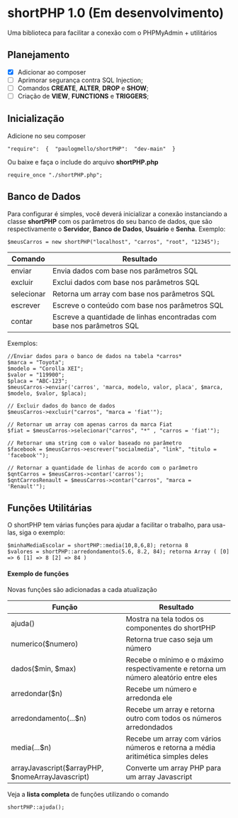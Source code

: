 # shortPHP 1.0 (Em desenvolvimento)
Uma biblioteca para facilitar a conexão com o PHPMyAdmin + utilitários

## Planejamento

 - [x] Adicionar ao composer
 - [ ] Aprimorar segurança contra SQL Injection;
 - [ ] Comandos **CREATE**, **ALTER**, **DROP** e  **SHOW**;
 - [ ] Criação de **VIEW**, **FUNCTIONS** e **TRIGGERS**;

## Inicialização
Adicione no seu composer

    "require":  {  "paulogmello/shortPHP":  "dev-main"  }

Ou baixe e faça o include do arquivo **shortPHP.php**

    require_once "./shortPHP.php";



## Banco de Dados
Para configurar é simples, você deverá inicializar a conexão instanciando a classe **shortPHP** com os parâmetros do seu banco de dados, que são respectivamente o **Servidor**, **Banco de Dados**, **Usuário** e **Senha**.
Exemplo:

    $meusCarros = new shortPHP("localhost", "carros", "root", "12345");

|Comando| Resultado |
|--|--|
| enviar| Envia dados com base nos parâmetros SQL |
| excluir| Exclui dados com base nos parâmetros SQL |
| selecionar | Retorna um array com base nos parâmetros SQL |
| escrever| Escreve o conteúdo com base nos parâmetros SQL |
| contar| Escreve a quantidade de linhas encontradas com base nos parâmetros SQL|

Exemplos:

    //Enviar dados para o banco de dados na tabela *carros*
    $marca = "Toyota";
    $modelo = "Corolla XEI";
    $valor = "119900";
    $placa = "ABC-123";
    $meusCarros->enviar('carros', 'marca, modelo, valor, placa', $marca, $modelo, $valor, $placa);
    
    // Excluir dados do banco de dados
    $meusCarros->excluir("carros", "marca = 'fiat'");
    
    // Retornar um array com apenas carros da marca Fiat
    $fiat = $meusCarros->selecionar("carros", "*" , "carros = 'fiat'");
    
    // Retornar uma string com o valor baseado no parâmetro
    $facebook = $meusCarros->escrever("socialmedia", "link", "titulo = 'facebook'");
    
    // Retornar a quantidade de linhas de acordo com o parâmetro
    $qntCarros = $meusCarros->contar('carros');
    $qntCarrosRenault = $meusCarros->contar("carros", "marca = 'Renault'");
    


  ## Funções Utilitárias
O shortPHP tem várias funções para ajudar a facilitar o trabalho, para usa-las, siga o exemplo:

    $minhaMediaEscolar = shortPHP::media(10,8,6,8); retorna 8
    $valores = shortPHP::arredondamento(5.6, 8.2, 84); retorna Array ( [0] => 6 [1] => 8 [2] => 84 )

#### Exemplo de funções
Novas funções são adicionadas a cada atualização

| Função | Resultado |
|--|--|
| ajuda() | Mostra na tela todos os componentes do shortPHP |
 numerico($numero) | Retorna true caso seja um número |
| dados($min, $max) | Recebe o mínimo e o máximo respectivamente e retorna um número aleatório entre eles |
| arredondar($n) | Recebe um número e arredonda ele|
| arredondamento(...$n) | Recebe um array e retorna outro com todos os números arredondados |
| media(...$n) | Recebe um array com vários números e retorna a média aritimética simples deles|
| arrayJavascript($arrayPHP, $nomeArrayJavascript) | Converte um array PHP para um array Javascript |

Veja a **lista completa** de funções utilizando o comando

    shortPHP::ajuda();


